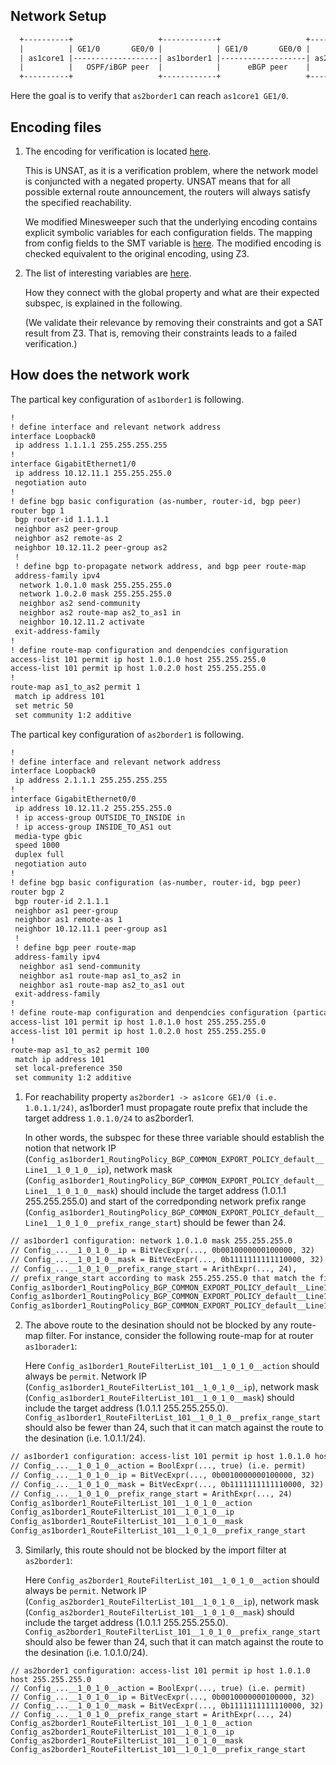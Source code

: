 Network Setup
-------------

```txt
  +----------+                   +------------+                   +------------+
  |          | GE1/0       GE0/0 |            | GE1/0       GE0/0 |            |
  | as1core1 |-------------------| as1border1 |-------------------| as2border1 |
  |          |   OSPF/iBGP peer  |            |      eBGP peer    |            |
  +----------+                   +------------+                   +------------+
```

Here the goal is to verify that `as2border1` can reach `as1core1 GE1/0`.

Encoding files
--------------

1. The encoding for verification is located 
    [here](reachability_smt_output_0001/smt_encoding.smt2).

    This is UNSAT, as it is a verification problem, where the network model
    is conjuncted with a negated property. UNSAT means that for all possible 
    external route announcement, the routers will always satisfy the specified
    reachability.

    We modified Minesweeper such that the underlying encoding contains explicit
    symbolic variables for each configuration fields.  The mapping from config
    fields to the SMT variable is 
[here](reachability_smt_output_0001/configs_to_variables.txt).
    The modified encoding is checked equivalent to the original encoding,
    using Z3.

2. The list of interesting variables are
   [here](reachability_smt_output_0001/key_variables.txt).

   How they connect with the global property and what are their expected
   subspec, is explained in the following.

   (We validate their relevance by removing their constraints and got a SAT
    result from Z3. That is, removing their constraints leads to a failed
    verification.)

How does the network work
--------------------------

The partical key configuration of `as1border1` is following.

```txt
!
! define interface and relevant network address
interface Loopback0
 ip address 1.1.1.1 255.255.255.255
!
interface GigabitEthernet1/0
 ip address 10.12.11.1 255.255.255.0
 negotiation auto
!
! define bgp basic configuration (as-number, router-id, bgp peer)
router bgp 1
 bgp router-id 1.1.1.1
 neighbor as2 peer-group
 neighbor as2 remote-as 2
 neighbor 10.12.11.2 peer-group as2
 !
 ! define bgp to-propagate network address, and bgp peer route-map
 address-family ipv4
  network 1.0.1.0 mask 255.255.255.0
  network 1.0.2.0 mask 255.255.255.0
  neighbor as2 send-community
  neighbor as2 route-map as2_to_as1 in
  neighbor 10.12.11.2 activate
 exit-address-family
!
! define route-map configuration and denpendcies configuration
access-list 101 permit ip host 1.0.1.0 host 255.255.255.0
access-list 101 permit ip host 1.0.2.0 host 255.255.255.0
!
route-map as1_to_as2 permit 1
 match ip address 101
 set metric 50
 set community 1:2 additive
```

The partical key configuration of `as2border1` is following.

```txt
!
! define interface and relevant network address
interface Loopback0
 ip address 2.1.1.1 255.255.255.255
!
interface GigabitEthernet0/0
 ip address 10.12.11.2 255.255.255.0
 ! ip access-group OUTSIDE_TO_INSIDE in
 ! ip access-group INSIDE_TO_AS1 out
 media-type gbic
 speed 1000
 duplex full
 negotiation auto
!
! define bgp basic configuration (as-number, router-id, bgp peer)
router bgp 2
 bgp router-id 2.1.1.1
 neighbor as1 peer-group
 neighbor as1 remote-as 1
 neighbor 10.12.11.1 peer-group as1
 !
 ! define bgp peer route-map
 address-family ipv4
  neighbor as1 send-community
  neighbor as1 route-map as1_to_as2 in
  neighbor as1 route-map as2_to_as1 out
 exit-address-family
!
! define route-map configuration and denpendcies configuration (partical)
access-list 101 permit ip host 1.0.1.0 host 255.255.255.0
access-list 101 permit ip host 1.0.2.0 host 255.255.255.0
!
route-map as1_to_as2 permit 100
 match ip address 101
 set local-preference 350
 set community 1:2 additive
```


1. For reachability property `as2border1 -> as1core GE1/0 (i.e. 1.0.1.1/24)`,
   as1border1 must propagate route prefix that include the target address
   `1.0.1.0/24` to as2border1.

    In other words, the subspec for these three variable should establish the notion 
    that network IP (`Config_as1border1_RoutingPolicy_BGP_COMMON_EXPORT_POLICY_default__Line1__1_0_1_0__ip`), 
    network mask (`Config_as1border1_RoutingPolicy_BGP_COMMON_EXPORT_POLICY_default__Line1__1_0_1_0__mask`) 
    should include the target address (1.0.1.1 255.255.255.0) and start of 
    the corredponding network prefix range 
    (`Config_as1border1_RoutingPolicy_BGP_COMMON_EXPORT_POLICY_default__Line1__1_0_1_0__prefix_range_start`) 
    should be fewer than 24.

```txt
// as1border1 configuration: network 1.0.1.0 mask 255.255.255.0
// Config_...__1_0_1_0__ip = BitVecExpr(..., 0b0010000000100000, 32)
// Config_...__1_0_1_0__mask = BitVecExpr(..., 0b1111111111110000, 32)
// Config_...__1_0_1_0__prefix_range_start = ArithExpr(..., 24), 
// prefix_range_start according to mask 255.255.255.0 that match the first 24 bit
Config_as1border1_RoutingPolicy_BGP_COMMON_EXPORT_POLICY_default__Line1__1_0_1_0__ip
Config_as1border1_RoutingPolicy_BGP_COMMON_EXPORT_POLICY_default__Line1__1_0_1_0__mask
Config_as1border1_RoutingPolicy_BGP_COMMON_EXPORT_POLICY_default__Line1__1_0_1_0__prefix_range_start
```

2. The above route to the desination should not be blocked by any route-map
    filter. For instance, consider the following route-map for at router
    `as1borader1`:

    Here `Config_as1border1_RouteFilterList_101__1_0_1_0__action` should always be `permit`.
    Network IP (`Config_as1border1_RouteFilterList_101__1_0_1_0__ip`), 
    network mask (`Config_as1border1_RouteFilterList_101__1_0_1_0__mask`) 
    should include the target address (1.0.1.1 255.255.255.0).
    `Config_as1border1_RouteFilterList_101__1_0_1_0__prefix_range_start` should also be fewer than 24, 
    such that it can match against the route to the desination (i.e. 1.0.1.1/24).

```txt
// as1border1 configuration: access-list 101 permit ip host 1.0.1.0 host 255.255.255.0
// Config_...__1_0_1_0__action = BoolExpr(..., true) (i.e. permit)
// Config_...__1_0_1_0__ip = BitVecExpr(..., 0b0010000000100000, 32)
// Config_...__1_0_1_0__mask = BitVecExpr(..., 0b1111111111110000, 32)
// Config_...__1_0_1_0__prefix_range_start = ArithExpr(..., 24)
Config_as1border1_RouteFilterList_101__1_0_1_0__action
Config_as1border1_RouteFilterList_101__1_0_1_0__ip
Config_as1border1_RouteFilterList_101__1_0_1_0__mask
Config_as1border1_RouteFilterList_101__1_0_1_0__prefix_range_start

```

3. Similarly, this route should not be blocked by the import filter at 
    `as2border1`:

    Here `Config_as2border1_RouteFilterList_101__1_0_1_0__action` should always be `permit`. 
    Network IP (`Config_as2border1_RouteFilterList_101__1_0_1_0__ip`), 
    network mask (`Config_as2border1_RouteFilterList_101__1_0_1_0__mask`) 
    should include the target address (1.0.1.1 255.255.255.0).
    `Config_as2border1_RouteFilterList_101__1_0_1_0__prefix_range_start` should also be fewer than 24, 
    such that it can match against the route to the desination (i.e. 1.0.1.0/24).

```
// as2border1 configuration: access-list 101 permit ip host 1.0.1.0 host 255.255.255.0
// Config_...__1_0_1_0__action = BoolExpr(..., true) (i.e. permit)
// Config_...__1_0_1_0__ip = BitVecExpr(..., 0b0010000000100000, 32)
// Config_...__1_0_1_0__mask = BitVecExpr(..., 0b1111111111110000, 32)
// Config_...__1_0_1_0__prefix_range_start = ArithExpr(..., 24)
Config_as2border1_RouteFilterList_101__1_0_1_0__action
Config_as2border1_RouteFilterList_101__1_0_1_0__ip
Config_as2border1_RouteFilterList_101__1_0_1_0__mask
Config_as2border1_RouteFilterList_101__1_0_1_0__prefix_range_start
```
